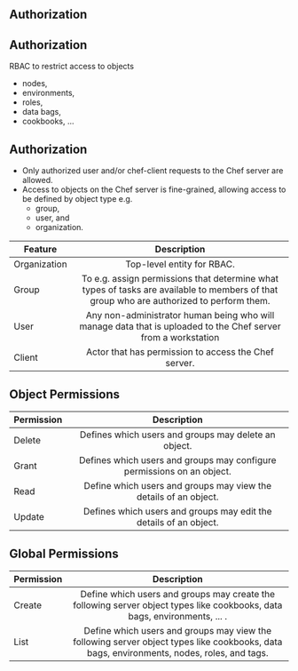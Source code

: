 ## Authorization


## Authorization

RBAC to restrict access to objects
- nodes,
- environments,
- roles,
- data bags,
- cookbooks, ...


## Authorization

- Only authorized user and/or chef-client requests to the Chef server are allowed.
- Access to objects on the Chef server is fine-grained, allowing access to be defined by object type e.g.
  - group, 
  - user, and 
  - organization. 


| Feature	   | Description   |
| -----------|:-------------:|
| Organization | Top-level entity for RBAC.|
| Group | To e.g. assign permissions that determine what types of tasks are available to members of that group who are authorized to perform them. |
| User | Any non-administrator human being who will manage data that is uploaded to the Chef server from a workstation|
| Client | Actor that has permission to access the Chef server. |


## Object Permissions

| Permission | Description   |
| -----------|:-------------:|
|Delete | Defines which users and groups may delete an object.|
|Grant   | Defines which users and groups may configure permissions on an object.|
|Read    | Define which users and groups may view the details of an object. |
|Update  | Defines which users and groups may edit the details of an object. |


## Global Permissions

| Permission | Description   |
| -----------|:-------------:|
| Create     | Define which users and groups may create the following server object types like cookbooks, data bags, environments, ... .|
| List	     | Define which users and groups may view the following server object types like cookbooks, data bags, environments, nodes, roles, and tags.|
